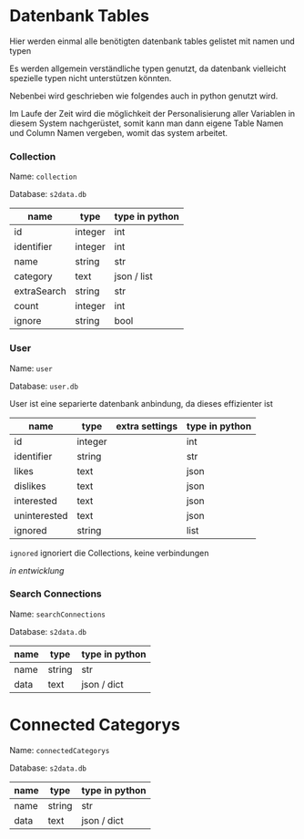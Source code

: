 # Datenbank Tables

Hier werden einmal alle benötigten datenbank tables gelistet mit namen und typen

Es werden allgemein verständliche typen genutzt, da datenbank vielleicht spezielle typen nicht unterstützen könnten.

Nebenbei wird geschrieben wie folgendes auch in python genutzt wird.

Im Laufe der Zeit wird die möglichkeit der Personalisierung aller Variablen in diesem System nachgerüstet, 
somit kann man dann eigene Table Namen und Column Namen vergeben, womit das system arbeitet.

### Collection

Name: `collection`

Database: `s2data.db`

| name        | type    | type in python |
|-------------|---------|----------------|
| id          | integer | int            |
| identifier  | integer | int            |
| name        | string  | str            |
| category    | text    | json / list    |
| extraSearch | string  | str            |
| count       | integer | int            |
| ignore      | string  | bool           |

### User

Name: `user`

Database: `user.db`

User ist eine separierte datenbank anbindung, da dieses effizienter ist

| name         | type    | extra settings | type in python |
|--------------|---------|----------------|----------------|
| id           | integer |                | int            |
| identifier   | string  |                | str            |
| likes        | text    |                | json           |
| dislikes     | text    |                | json           |
| interested   | text    |                | json           |
| uninterested | text    |                | json           |
| ignored      | string  |                | list           |


`ignored` ignoriert die Collections, keine verbindungen

_in entwicklung_


### Search Connections

Name: `searchConnections`

Database: `s2data.db`

| name | type   | type in python |
|------|--------|----------------|
| name | string | str            |
| data | text   | json / dict    |

# Connected Categorys

Name: `connectedCategorys`

Database: `s2data.db`

| name | type   | type in python |
|------|--------|----------------|
| name | string | str            |
| data | text   | json / dict    |